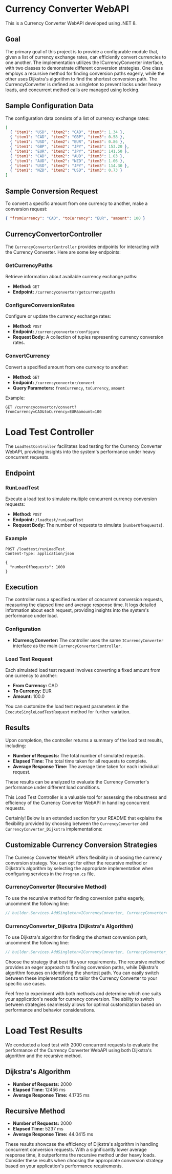 # Currency Converter WebAPI

This is a Currency Converter WebAPI developed using .NET 8.

## Goal

The primary goal of this project is to provide a configurable module that, given a list of currency exchange rates, can efficiently convert currencies to one another. The implementation utilizes the ICurrencyConverter interface, with two classes to demonstrate different conversion strategies. One class employs a recursive method for finding conversion paths eagerly, while the other uses Dijkstra's algorithm to find the shortest conversion path. The CurrencyConverter is defined as a singleton to prevent locks under heavy loads, and concurrent method calls are managed using locking.

## Sample Configuration Data

The configuration data consists of a list of currency exchange rates:

```json
[
  { "item1": "USD", "item2": "CAD", "item3": 1.34 },
  { "item1": "CAD", "item2": "GBP", "item3": 0.58 },
  { "item1": "USD", "item2": "EUR", "item3": 0.86 },
  { "item1": "GBP", "item2": "JPY", "item3": 153.20 },
  { "item1": "EUR", "item2": "JPY", "item3": 141.50 },
  { "item1": "CAD", "item2": "AUD", "item3": 1.03 },
  { "item1": "AUD", "item2": "NZD", "item3": 1.06 },
  { "item1": "USD", "item2": "JPY", "item3": 114.30 },
  { "item1": "NZD", "item2": "USD", "item3": 0.73 }
]
```

## Sample Conversion Request

To convert a specific amount from one currency to another, make a conversion request:

```json
{ "fromCurrency": "CAD", "toCurrency": "EUR", "amount": 100 }
```

## CurrencyConvertorController

The `CurrencyConvertorController` provides endpoints for interacting with the Currency Converter. Here are some key endpoints:

### GetCurrencyPaths

Retrieve information about available currency exchange paths:

- **Method:** `GET`
- **Endpoint:** `/currencyconvertor/getcurrencypaths`

### ConfigureConversionRates

Configure or update the currency exchange rates:

- **Method:** `POST`
- **Endpoint:** `/currencyconvertor/configure`
- **Request Body:** A collection of tuples representing currency conversion rates.

### ConvertCurrency

Convert a specified amount from one currency to another:

- **Method:** `GET`
- **Endpoint:** `/currencyconvertor/convert`
- **Query Parameters:** `fromCurrency`, `toCurrency`, `amount`

Example:

```http
GET /currencyconvertor/convert?fromCurrency=CAD&toCurrency=EUR&amount=100
```

# Load Test Controller

The `LoadTestController` facilitates load testing for the Currency Converter WebAPI, providing insights into the system's performance under heavy concurrent requests.

## Endpoint

### RunLoadTest

Execute a load test to simulate multiple concurrent currency conversion requests:

- **Method:** `POST`
- **Endpoint:** `/loadtest/runLoadTest`
- **Request Body:** The number of requests to simulate (`numberOfRequests`).

### Example

```http
POST /loadtest/runLoadTest
Content-Type: application/json

{
  "numberOfRequests": 1000
}
```

## Execution

The controller runs a specified number of concurrent conversion requests, measuring the elapsed time and average response time. It logs detailed information about each request, providing insights into the system's performance under load.

### Configuration

- **ICurrencyConverter:** The controller uses the same `ICurrencyConverter` interface as the main `CurrencyConvertorController`.

### Load Test Request

Each simulated load test request involves converting a fixed amount from one currency to another:

- **From Currency:** CAD
- **To Currency:** EUR
- **Amount:** 100.0

You can customize the load test request parameters in the `ExecuteSingleLoadTestRequest` method for further variation.

## Results

Upon completion, the controller returns a summary of the load test results, including:

- **Number of Requests:** The total number of simulated requests.
- **Elapsed Time:** The total time taken for all requests to complete.
- **Average Response Time:** The average time taken for each individual request.

These results can be analyzed to evaluate the Currency Converter's performance under different load conditions.

This Load Test Controller is a valuable tool for assessing the robustness and efficiency of the Currency Converter WebAPI in handling concurrent requests.

Certainly! Below is an extended section for your README that explains the flexibility provided by choosing between the `CurrencyConverter` and `CurrencyConverter_Dijkstra` implementations:

## Customizable Currency Conversion Strategies

The Currency Converter WebAPI offers flexibility in choosing the currency conversion strategy. You can opt for either the recursive method or Dijkstra's algorithm by selecting the appropriate implementation when configuring services in the `Program.cs` file.

### CurrencyConverter (Recursive Method)

To use the recursive method for finding conversion paths eagerly, uncomment the following line:

```csharp
// builder.Services.AddSingleton<ICurrencyConverter, CurrencyConverter>();
```

### CurrencyConverter_Dijkstra (Dijkstra's Algorithm)

To use Dijkstra's algorithm for finding the shortest conversion path, uncomment the following line:

```csharp
// builder.Services.AddSingleton<ICurrencyConverter, CurrencyConverter_Dijkstra>();
```

Choose the strategy that best fits your requirements. The recursive method provides an eager approach to finding conversion paths, while Dijkstra's algorithm focuses on identifying the shortest path. You can easily switch between these implementations to tailor the Currency Converter to your specific use cases.

Feel free to experiment with both methods and determine which one suits your application's needs for currency conversion. The ability to switch between strategies seamlessly allows for optimal customization based on performance and behavior considerations.


# Load Test Results

We conducted a load test with 2000 concurrent requests to evaluate the performance of the Currency Converter WebAPI using both Dijkstra's algorithm and the recursive method.

## Dijkstra's Algorithm

- **Number of Requests:** 2000
- **Elapsed Time:** 12456 ms
- **Average Response Time:** 4.1735 ms

## Recursive Method

- **Number of Requests:** 2000
- **Elapsed Time:** 5237 ms
- **Average Response Time:** 44.0415 ms

These results showcase the efficiency of Dijkstra's algorithm in handling concurrent conversion requests. With a significantly lower average response time, it outperforms the recursive method under heavy loads. Consider these results when choosing the appropriate conversion strategy based on your application's performance requirements.
